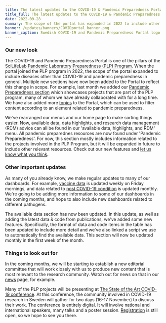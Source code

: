 ```yaml
---
title: The latest updates to the COVID-19 & Pandemic Preparedness Portal # short
title_full: The latest updates to the COVID-19 & Pandemic Preparedness Portal
date: 2022-09-28
summary: The scope of the portal has expanded in 2022 to include other pathogens and pandemic preparedness in general. We've created lots of new content and features in response to this (with more planned!).
banner: /updates/banners/COVIDportal_banner.png
banner_caption: Swedish COVID-19 and Pandemic Preparedness Portal logo
---
```


### Our new look

The COVID-19 and Pandemic Preparedness Portal is one of the pillars of the [SciLifeLab Pandemic Laboratory Preparedness (PLP) Program](https://www.scilifelab.se/capabilities/pandemic-laboratory-preparedness/). When the portal joined the PLP program in 2022, the scope of the portal expanded to include diseases other than COVID-19 and pandemic preparedness in general. Multiple new sections have now been added to the Portal to reflect this change in scope. For example, last month we added our [Pandemic Preparedness section](/resources/) which showcases projects that are part of the PLP program, many of whom we have already collaborated with for a long time. We have also added more [topics](/topics/) to the Portal, which can be used to filter content according to an element related to pandemic preparedness.

We've rearranged our menus and our home page to make sorting things easier. Now, available data, data highlights, and research data management (RDM) advice can all be found in our 'available data, highlights, and RDM' menu. All pandemic preparednes resources are now found under 'Pandemic Preparedness'. For now, this section mostly includes information related to the projects involved in the PLP Program, but it will be expanded in future to include other relevant resources. Check out our new features and [let us know what you think](/contact/).

### Other important updates

As many of you already know, we make regular updates to many of our dashboards. For example, [vaccine data](/dashboards/vaccines/) is updated weekly on Friday mornings, and data related to [post COVID-19 condition](/dashboards/post_covid/) is updated monthly. We're going to be adding more information to some of our dashboards in the coming months, and hope to also include new dashboards related to different pathogens.

The available data section has now been updated. In this update, as well as adding the latest data & code from publications, we've added some new features. Specifically, the format of data and code items in the table has been updated to include more detail and we've also linked a script we use to automatically find the available data. This section will now be updated monthly in the first week of the month.

### Things to look out for

In the coming months, we will be starting to establish a new editorial committee that will work closely with us to produce new content that is most relevant to the research community. Watch out for news on that in our [news](/updates/) page, for example.

Many of the PLP projects will be presenting at [The State of the Art COVID-19 conference](https://stateoftheart.se/). At this conference, the community involved in COVID-19 research in Sweden will gather for two days (16-17 November) to discuss their work. The conference is entirely digital. It will involve national and international speakers, many talks and a poster session. [Registration](https://stateoftheart.se/registration/) is still open, so we hope to see you there.
